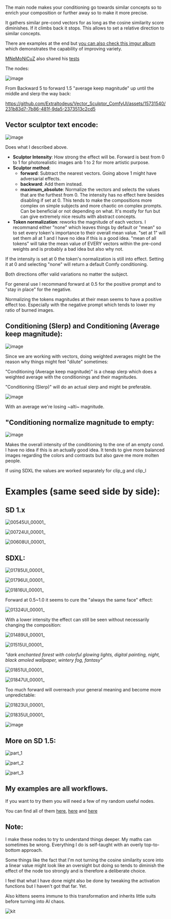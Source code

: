 The main node makes your conditioning go towards similar concepts so to enrich your composition or further away so to make it more precise.

It gathers similar pre-cond vectors for as long as the cosine similarity score diminishes. If it climbs back it stops. This allows to set a relative direction to similar concepts.

There are examples at the end but [you can also check this imgur album](https://imgur.com/a/WvPd81Y) which demonstrates the capability of improving variety.

[MNeMoNiCuZ](https://github.com/MNeMoNiCuZ) also shared his [tests](https://huggingface.co/datasets/mnemic/VectorSculptorResults/blob/main/README.md)

The nodes:

![image](https://github.com/Extraltodeus/Vector_Sculptor_ComfyUI/assets/15731540/1515fdd9-2aaf-45ec-990a-1d9ab15e9592)


From Backward 5 to forward 1.5 "average keep magnitude" up until the middle and slerp the way back:



https://github.com/Extraltodeus/Vector_Sculptor_ComfyUI/assets/15731540/231b83d7-7b86-481f-9da5-2373513c2cd5



## Vector sculptor text encode:

![image](https://github.com/Extraltodeus/Vector_Sculptor_ComfyUI/assets/15731540/295a4170-8a59-4a62-ae11-7dac516f9a3c)

Does what I described above.

- **Sculptor Intensity**: How strong the effect will be. Forward is best from 0 to 1 for photorealistic images anb 1 to 2 for more artistic purpose.
- **Sculptor method**:
  - **forward**: Subtract the nearest vectors. Going above 1 might have adversarial effects.
  - **backward**: Add them instead.
  - **maximum_absolute**: Normalize the vectors and selects the values that are the furthest from 0. The intensity has no effect here besides disabling if set at 0. This tends to make the compositions more complex on simple subjects and more chaotic on complex prompts. Can be beneficial or not depending on what. It's mostly for fun but can give extremely nice results with abstract concepts.
- **Token normalization**: reworks the magnitude of each vectors. I recommand either "none" which leaves things by default or "mean" so to set every token's importance to their overall mean value. "set at 1" will set them all at 1 and I have no idea if this is a good idea. "mean of all tokens" will take the mean value of EVERY vectors within the pre-cond weights and is probably a bad idea but also why not.

If the intensity is set at 0 the token's normalization is still into effect. Setting it at 0 and selecting "none" will return a default Comfy conditioning.

Both directions offer valid variations no matter the subject.

For general use I recommand forward at 0.5 for the positive prompt and to "stay in place" for the negative.

Normalizing the tokens magnitudes at their mean seems to have a positive effect too. Especially with the negative prompt which tends to lower my ratio of burned images.

## Conditioning (Slerp) and Conditioning (Average keep magnitude):

![image](https://github.com/Extraltodeus/Vector_Sculptor_ComfyUI/assets/15731540/36830dc8-47bc-4cd5-abd9-dc9b799fa70f)

Since we are working with vectors, doing weighted averages might be the reason why things might feel "dilute" sometimes:

"Conditioning (Average keep magnitude)" is a cheap slerp which does a weighted average with the conditionings and their magnitudes.

"Conditioning (Slerp)" will do an actual slerp and might be preferable.

![image](https://github.com/Extraltodeus/Vector_Sculptor_ComfyUI/assets/15731540/89a6d968-717c-492e-a9b1-b360e54d1504)

With an average we're losing ~alti~ magnitude.

## "Conditioning normalize magnitude to empty:

![image](https://github.com/Extraltodeus/Vector_Sculptor_ComfyUI/assets/15731540/57b9bbc4-7581-4fd8-bce3-b1c0d342a42b)

Makes the overall intensity of the conditioning to the one of an empty cond. I have no idea if this is an actually good idea. It tends to give more balanced images regarding the colors and contrasts but also gave me more molten people.

If using SDXL the values are worked separately for clip_g and clip_l


# Examples (same seed side by side):

## SD 1.x

![00545UI_00001_](https://github.com/Extraltodeus/Vector_Sculptor_ComfyUI/assets/15731540/10a3a4b7-f291-4927-be19-2f6df3d0a6a8)

![00724UI_00001_](https://github.com/Extraltodeus/Vector_Sculptor_ComfyUI/assets/15731540/f576deac-b90f-431f-b83a-2ff391bed15f)

![00608UI_00001_](https://github.com/Extraltodeus/Vector_Sculptor_ComfyUI/assets/15731540/438621c6-e878-4dc0-8e66-d2f0d95261ea)

## SDXL:

![01785UI_00001_](https://github.com/Extraltodeus/Vector_Sculptor_ComfyUI/assets/15731540/9a47419a-b34a-489a-bb4d-0181cb966abf)

![01796UI_00001_](https://github.com/Extraltodeus/Vector_Sculptor_ComfyUI/assets/15731540/2bb08802-8e26-4348-83f0-1132c875fdfb)

![01816UI_00001_](https://github.com/Extraltodeus/Vector_Sculptor_ComfyUI/assets/15731540/9453d4fc-15d7-4554-ba12-b50b810ebceb)


Forward at 0.5~1.0 it seems to cure the "always the same face" effect:

![01324UI_00001_](https://github.com/Extraltodeus/Vector_Sculptor_ComfyUI/assets/15731540/5a72f150-2b04-401e-981d-e68330f6bcdf)

With a lower intensity the effect can still be seen without necessarily changing the composition:

![01489UI_00001_](https://github.com/Extraltodeus/Vector_Sculptor_ComfyUI/assets/15731540/e1b71f84-7175-4db0-af56-171391bf1489)

![01515UI_00001_](https://github.com/Extraltodeus/Vector_Sculptor_ComfyUI/assets/15731540/4f16dcf5-85b3-4b01-871d-1f7b5ffe29ce)



_"dark enchanted forest with colorful glowing lights, digital painting, night, black amoled wallpaper, wintery fog, fantasy"_

![01851UI_00001_](https://github.com/Extraltodeus/Vector_Sculptor_ComfyUI/assets/15731540/a3217e71-ef4e-482d-936a-522e1756c9ba)

![01847UI_00001_](https://github.com/Extraltodeus/Vector_Sculptor_ComfyUI/assets/15731540/226f33eb-a908-4d54-b71f-52e3be2ed2b6)


Too much forward will overreach your general meaning and become more unpredictable:

![01823UI_00001_](https://github.com/Extraltodeus/Vector_Sculptor_ComfyUI/assets/15731540/7a45f3fe-c5d5-4036-aa1f-336e85629c0e)

![01835UI_00001_](https://github.com/Extraltodeus/Vector_Sculptor_ComfyUI/assets/15731540/e22d60be-98e8-4f45-855f-ef1cc4369f2b)


![image](https://github.com/Extraltodeus/Vector_Sculptor_ComfyUI/assets/15731540/36bd7b2d-e667-4087-ac0b-eeda397dfb11)



## More on SD 1.5:

![part_1](https://github.com/Extraltodeus/Vector_Sculptor_ComfyUI/assets/15731540/25936e12-3d0d-406e-a372-2fc21af0f3e5)

![part_2](https://github.com/Extraltodeus/Vector_Sculptor_ComfyUI/assets/15731540/db56a2a8-8048-4e46-931e-ffd68c1ebd29)

![part_3](https://github.com/Extraltodeus/Vector_Sculptor_ComfyUI/assets/15731540/6d1f76ea-72ea-48a8-8d56-ce929a939cd4)

## My examples are all workflows.

If you want to try them you will need a few of my random useful nodes.

You can find all of them [here](https://github.com/Extraltodeus/CustomComfyUINodes_random_stash/blob/main/image_PIL_text.py), [here](https://github.com/Extraltodeus/CustomComfyUINodes_random_stash/blob/main/image_zoom.py) and [here](https://github.com/Extraltodeus/CustomComfyUINodes_random_stash/blob/main/image_to_PIL.py)


## Note:

I make these nodes to try to understand things deeper. My maths can sometimes be wrong. Everything I do is self-taught with an overly top-to-bottom approach.

Some things like the fact that I'm not turning the cosine similarity score into a linear value might look like an oversight but doing so tends to diminish the effect of the node too strongly and is therefore a deliberate choice.

I feel that what I have done might also be done by tweaking the activation functions but I haven't got that far. Yet.

Also kittens seems immune to this transformation and inherits little suits before turning into AI chaos.

![kit](https://github.com/Extraltodeus/Vector_Sculptor_ComfyUI/assets/15731540/34b4f33d-1272-471c-9fc0-4dd8c0358526)

